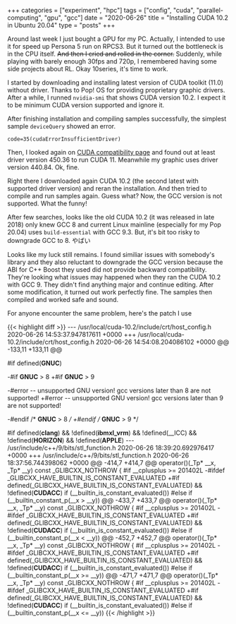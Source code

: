 +++
categories = ["experiment", "hpc"]
tags = ["config", "cuda", "parallel-computing", "gpu", "gcc"]
date = "2020-06-26"
title = "Installing CUDA 10.2 in Ubuntu 20.04"
type = "posts"
+++

Around last week I just bought a GPU for my PC. Actually, I intended to use it for speed up Persona 5 run on RPCS3. But it turned out the bottleneck is in the CPU itself. ~~And then I cried and rolled in the corner.~~ Suddenly, while playing with barely enough 30fps and 720p, I remembered having some side projects about RL. Okay 10series, it's time to work.

I started by downloading and installing latest version of CUDA toolkit (11.0) without driver. Thanks to Pop! OS for providing proprietary graphic drivers. After a while, I runned `nvidia-smi` that shows CUDA version 10.2. I expect it to be minimum CUDA version supported and ignore it.

After finishing installation and compiling samples successfully, the simplest sample `deviceQuery` showed an error.
```
code=35(cudaErrorInsufficientDriver)
```
Then, I looked again on [CUDA compatibility page](https://docs.nvidia.com/deploy/cuda-compatibility/index.html) and found out at least driver version 450.36 to run CUDA 11. Meanwhile my graphic uses driver version 440.84. Ok, fine.

Right there I downloaded again CUDA 10.2 (the second latest with supported driver version) and reran the installation. And then tried to compile and run samples again. Guess what? Now, the GCC version is not supported. What the funny!

After few searches, looks like the old CUDA 10.2 (it was released in late 2018) only knew GCC 8 and current Linux mainline (especially for my Pop 20.04) uses `build-essential` with GCC 9.3. But, it's bit too risky to downgrade GCC to 8. やばい

Looks like my luck still remains. I found similiar issues with somebody's library and they also reluctant to downgrade the GCC version because the ABI for C++ Boost they used did not provide backward compatibility. They're looking what issues may happened when they ran the CUDA 10.2 with GCC 9. They didn't find anything major and continue editing. After some modification, it turned out work perfectly fine. The samples then compiled and worked safe and sound.

For anyone encounter the same problem, here's the patch I use

{{< highlight diff >}}
--- /usr/local/cuda-10.2/include/crt/host_config.h      2020-06-26 14:53:37.947817611 +0000
+++ /usr/local/cuda-10.2/include/crt/host_config.h      2020-06-26 14:54:08.204086102 +0000
@@ -133,11 +133,11 @@
 
 #if defined(__GNUC__)
 
-#if __GNUC__ > 8
+#if __GNUC__ > 9
 
-#error -- unsupported GNU version! gcc versions later than 8 are not supported!
+#error -- unsupported GNU version! gcc versions later than 9 are not supported!
 
-#endif /* __GNUC__ > 8 */
+#endif /* __GNUC__ > 9 */
 
 
 #if defined(__clang__) && !defined(__ibmxl_vrm__) && !defined(__ICC) && !defined(__HORIZON__) && !defined(__APPLE__)
--- /usr/include/c++/9/bits/stl_function.h      2020-06-26 18:39:20.692976417 +0000
+++ /usr/include/c++/9/bits/stl_function.h      2020-06-26 18:37:56.744398062 +0000
@@ -414,7 +414,7 @@
       operator()(_Tp* __x, _Tp* __y) const _GLIBCXX_NOTHROW
       {
 #if __cplusplus >= 201402L
-#ifdef _GLIBCXX_HAVE_BUILTIN_IS_CONSTANT_EVALUATED
+#if defined(_GLIBCXX_HAVE_BUILTIN_IS_CONSTANT_EVALUATED) && !defined(__CUDACC__)
        if (__builtin_is_constant_evaluated())
 #else
        if (__builtin_constant_p(__x > __y))
@@ -433,7 +433,7 @@
       operator()(_Tp* __x, _Tp* __y) const _GLIBCXX_NOTHROW
       {
 #if __cplusplus >= 201402L
-#ifdef _GLIBCXX_HAVE_BUILTIN_IS_CONSTANT_EVALUATED
+#if defined(_GLIBCXX_HAVE_BUILTIN_IS_CONSTANT_EVALUATED) && !defined(__CUDACC__)
        if (__builtin_is_constant_evaluated())
 #else
        if (__builtin_constant_p(__x < __y))
@@ -452,7 +452,7 @@
       operator()(_Tp* __x, _Tp* __y) const _GLIBCXX_NOTHROW
       {
 #if __cplusplus >= 201402L
-#ifdef _GLIBCXX_HAVE_BUILTIN_IS_CONSTANT_EVALUATED
+#if defined(_GLIBCXX_HAVE_BUILTIN_IS_CONSTANT_EVALUATED) && !defined(__CUDACC__)
        if (__builtin_is_constant_evaluated())
 #else
        if (__builtin_constant_p(__x >= __y))
@@ -471,7 +471,7 @@
       operator()(_Tp* __x, _Tp* __y) const _GLIBCXX_NOTHROW
       {
 #if __cplusplus >= 201402L
-#ifdef _GLIBCXX_HAVE_BUILTIN_IS_CONSTANT_EVALUATED
+#if defined(_GLIBCXX_HAVE_BUILTIN_IS_CONSTANT_EVALUATED) && !defined(__CUDACC__)
        if (__builtin_is_constant_evaluated())
 #else
        if (__builtin_constant_p(__x <= __y))
{{< /highlight >}}